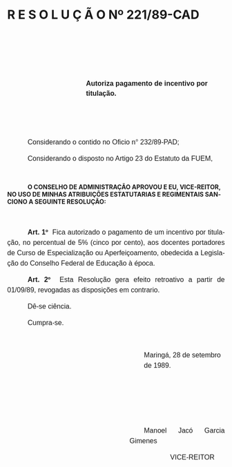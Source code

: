 <body lang=PT-BR style='tab-interval:35.4pt'>

<div class=Section1>

<h1>R E S O L U Ç Ã O Nº 221/89-CAD</h1>

<p class=MsoNormal style='margin-left:136.8pt;line-height:17.4pt'><b
style='mso-bidi-font-weight:normal'><span style='font-size:12.0pt;mso-bidi-font-size:
10.0pt;font-family:Arial'><o:p>&nbsp;</o:p></span></b></p>

<p class=MsoNormal style='margin-left:136.8pt;line-height:17.4pt'><b
style='mso-bidi-font-weight:normal'><span style='font-size:12.0pt;mso-bidi-font-size:
10.0pt;font-family:Arial'><o:p>&nbsp;</o:p></span></b></p>

<p class=MsoNormal style='margin-left:136.8pt;line-height:17.4pt'><b
style='mso-bidi-font-weight:normal'><span style='font-size:12.0pt;mso-bidi-font-size:
10.0pt;font-family:Arial'><o:p>&nbsp;</o:p></span></b></p>

<p class=MsoNormal style='margin-left:136.8pt;line-height:17.4pt'><b
style='mso-bidi-font-weight:normal'><span style='font-size:12.0pt;mso-bidi-font-size:
10.0pt;font-family:Arial'>Autoriza pagamento de incentivo por titulação.<o:p></o:p></span></b></p>

<p class=MsoNormal style='text-align:justify;text-indent:35.45pt;line-height:
150%'><span style='font-size:12.0pt;mso-bidi-font-size:10.0pt;line-height:150%;
font-family:Arial'><o:p>&nbsp;</o:p></span></p>

<p class=MsoNormal style='text-align:justify;text-indent:35.45pt;line-height:
150%'><span style='font-size:12.0pt;mso-bidi-font-size:10.0pt;line-height:150%;
font-family:Arial'><o:p>&nbsp;</o:p></span></p>

<p class=MsoNormal style='text-align:justify;text-indent:35.45pt;line-height:
150%'><span style='font-size:12.0pt;mso-bidi-font-size:10.0pt;line-height:150%;
font-family:Arial'>Considerando o contido no Oficio n° 232/89-PAD; <o:p></o:p></span></p>

<p class=MsoNormal style='text-align:justify;text-indent:35.45pt;line-height:
150%'><span style='font-size:12.0pt;mso-bidi-font-size:10.0pt;line-height:150%;
font-family:Arial'>Considerando o disposto no Artigo 23 do Estatuto da FUEM,<o:p></o:p></span></p>

<p class=MsoBodyTextIndent style='text-indent:0cm'><o:p>&nbsp;</o:p></p>

<p class=MsoBodyTextIndent style='text-indent:35.45pt;line-height:normal'><b>O
CONSELHO DE ADMINISTRAÇÃO APROVOU E EU, VICE-REI­TOR, NO USO DE MINHAS
ATRIBUIÇÕES ESTATUTARIAS E REGIMENTAIS SANCIONO A SEGUINTE RESOLUÇÃO:<o:p></o:p></b></p>

<p class=MsoNormal style='line-height:17.4pt'><span style='font-size:12.0pt;
mso-bidi-font-size:10.0pt;font-family:Arial'><o:p>&nbsp;</o:p></span></p>

<p class=MsoNormal style='text-align:justify;text-indent:35.45pt;line-height:
150%'><b><span style='font-size:12.0pt;mso-bidi-font-size:10.0pt;line-height:
150%;font-family:Arial'>Art. 1º</span></b><span class=GramE><span
style='font-size:12.0pt;mso-bidi-font-size:10.0pt;line-height:150%;font-family:
Arial'><span style='mso-spacerun:yes'>  </span></span></span><span
style='font-size:12.0pt;mso-bidi-font-size:10.0pt;line-height:150%;font-family:
Arial'>Fica autorizado o pagamento de um in­centivo por titulação, no
percentual de 5% (cinco por cento), aos do­centes portadores de Curso de
Especialização ou Aperfeiçoamento, obede­cida a Legislação do Conselho Federal
de Educação à época.<o:p></o:p></span></p>

<p class=MsoNormal style='text-align:justify;text-indent:35.45pt;line-height:
150%'><b><span style='font-size:12.0pt;mso-bidi-font-size:10.0pt;line-height:
150%;font-family:Arial'>Art. 2º</span></b><span class=GramE><span
style='font-size:12.0pt;mso-bidi-font-size:10.0pt;line-height:150%;font-family:
Arial'><span style='mso-spacerun:yes'>  </span></span></span><span
style='font-size:12.0pt;mso-bidi-font-size:10.0pt;line-height:150%;font-family:
Arial'>Esta Resolução gera efeito retroativo a partir de 01/09/89, revogadas as
disposições em contrario.<o:p></o:p></span></p>

<p class=MsoNormal style='text-align:justify;text-indent:35.45pt;line-height:
150%'><span style='font-size:12.0pt;mso-bidi-font-size:10.0pt;line-height:150%;
font-family:Arial'>Dê-se ciência.<o:p></o:p></span></p>

<p class=MsoNormal style='text-align:justify;text-indent:35.45pt;line-height:
150%'><span style='font-size:12.0pt;mso-bidi-font-size:10.0pt;line-height:150%;
font-family:Arial'>Cumpra-se.<o:p></o:p></span></p>

<p class=MsoNormal style='line-height:17.4pt'><span style='font-size:12.0pt;
mso-bidi-font-size:10.0pt;font-family:Arial'><o:p>&nbsp;</o:p></span></p>

<p class=MsoNormal style='margin-left:237.6pt;line-height:17.4pt'><span
style='font-size:12.0pt;mso-bidi-font-size:10.0pt;font-family:Arial'>Maringá,
28 de setembro de 1989.<o:p></o:p></span></p>

<p class=MsoNormal style='text-align:justify;line-height:150%'><span
lang=ES-TRAD style='font-size:12.0pt;mso-bidi-font-size:10.0pt;line-height:
150%;font-family:Arial;mso-ansi-language:ES-TRAD'><o:p>&nbsp;</o:p></span></p>

<p class=MsoNormal style='text-align:justify;line-height:150%'><span
lang=ES-TRAD style='font-size:12.0pt;mso-bidi-font-size:10.0pt;line-height:
150%;font-family:Arial;mso-ansi-language:ES-TRAD'><o:p>&nbsp;</o:p></span></p>

<p class=MsoNormal style='text-align:justify;line-height:150%'><span
lang=ES-TRAD style='font-size:12.0pt;mso-bidi-font-size:10.0pt;line-height:
150%;font-family:Arial;mso-ansi-language:ES-TRAD'><o:p>&nbsp;</o:p></span></p>

<p class=MsoNormal style='margin-left:212.4pt;text-align:justify;text-indent:
25.2pt;line-height:150%'><span lang=ES-TRAD style='font-size:12.0pt;mso-bidi-font-size:
10.0pt;line-height:150%;font-family:Arial;mso-ansi-language:ES-TRAD'>Manoel
Jacó Garcia Gimenes <o:p></o:p></span></p>

<p class=MsoNormal style='margin-left:247.8pt;text-align:justify;text-indent:
35.4pt;line-height:150%'><span style='font-size:12.0pt;mso-bidi-font-size:10.0pt;
line-height:150%;font-family:Arial'>VICE-REITOR<o:p></o:p></span></p>

<p class=MsoNormal style='margin-top:12.6pt;margin-right:0cm;margin-bottom:
0cm;margin-left:199.65pt;margin-bottom:.0001pt'><span style='font-size:12.0pt;
mso-bidi-font-size:10.0pt;font-family:Arial'><o:p>&nbsp;</o:p></span></p>

<p class=MsoNormal><span style='font-size:12.0pt;mso-bidi-font-size:10.0pt;
font-family:Arial'><o:p>&nbsp;</o:p></span></p>

</div>

</body>
